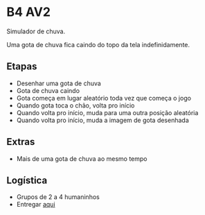 # B4 AV2

Simulador de chuva.

Uma gota de chuva fica caindo do topo da tela indefinidamente.

## Etapas

- Desenhar uma gota de chuva
- Gota de chuva caindo
- Gota começa em lugar aleatório toda vez que começa o jogo
- Quando gota toca o chão, volta pro início
- Quando volta pro início, muda para uma outra posição aleatória
- Quando volta pro início, muda a imagem de gota desenhada

## Extras

- Mais de uma gota de chuva ao mesmo tempo

## Logística

- Grupos de 2 a 4 humaninhos
- Entregar [aqui]()
